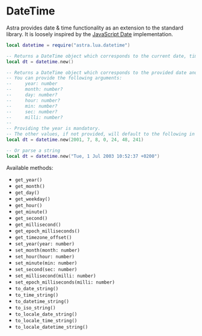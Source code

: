 # DateTime

Astra provides date & time functionality as an extension to the standard library. It is loosely inspired by the [JavaScript Date](https://www.w3schools.com/jsref/jsref_obj_date.asp) implementation.

```lua
local datetime = require("astra.lua.datetime")

-- Returns a DateTime object which corresponds to the current date, time & local offset from UTC.
local dt = datetime.new()

-- Returns a DateTime object which corresponds to the provided date and/or time arguments & local offset from UTC.
-- You can provide the following arguments:
--     year: number
--     month: number?
--     day: number?
--     hour: number?
--     min: number?
--     sec: number?
--     milli: number?
--
-- Providing the year is mandatory.
-- The other values, if not provided, will default to the following in respective order: 1, 1, 0, 0, 0, 0
local dt = datetime.new(2001, 7, 8, 0, 24, 48, 241)

-- Or parse a string
local dt = datetime.new("Tue, 1 Jul 2003 10:52:37 +0200")
```

Available methods:

- `get_year()`
- `get_month()`
- `get_day()`
- `get_weekday()`
- `get_hour()`
- `get_minute()`
- `get_second()`
- `get_millisecond()`
- `get_epoch_milliseconds()`
- `get_timezone_offset()`
- `set_year(year: number)`
- `set_month(month: number)`
- `set_hour(hour: number)`
- `set_minute(min: number)`
- `set_second(sec: number)`
- `set_millisecond(milli: number)`
- `set_epoch_milliseconds(milli: number)`
- `to_date_string()`
- `to_time_string()`
- `to_datetime_string()`
- `to_iso_string()`
- `to_locale_date_string()`
- `to_locale_time_string()`
- `to_locale_datetime_string()`
